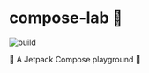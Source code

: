 # compose-lab 🚧

![build](https://github.com/drinkthestars/compose-lab/actions/workflows/android.yml/badge.svg)


🚧 A Jetpack Compose playground 🚧
